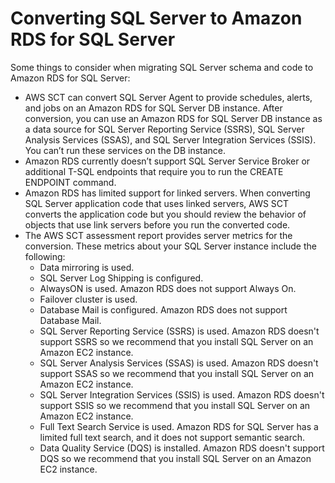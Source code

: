 # Converting SQL Server to Amazon RDS for SQL Server<a name="CHAP_Source.SQLServer.ToRDSSQLServer"></a>

Some things to consider when migrating SQL Server schema and code to Amazon RDS for SQL Server: 
+  AWS SCT can convert SQL Server Agent to provide schedules, alerts, and jobs on an Amazon RDS for SQL Server DB instance\. After conversion, you can use an Amazon RDS for SQL Server DB instance as a data source for SQL Server Reporting Service \(SSRS\), SQL Server Analysis Services \(SSAS\), and SQL Server Integration Services \(SSIS\)\. You can’t run these services on the DB instance\.
+ Amazon RDS currently doesn’t support SQL Server Service Broker or additional T\-SQL endpoints that require you to run the CREATE ENDPOINT command\.
+ Amazon RDS has limited support for linked servers\. When converting SQL Server application code that uses linked servers, AWS SCT converts the application code but you should review the behavior of objects that use link servers before you run the converted code\.
+ The AWS SCT assessment report provides server metrics for the conversion\. These metrics about your SQL Server instance include the following:
  + Data mirroring is used\.
  + SQL Server Log Shipping is configured\.
  + AlwaysON is used\. Amazon RDS does not support Always On\.
  + Failover cluster is used\.
  + Database Mail is configured\. Amazon RDS does not support Database Mail\.
  + SQL Server Reporting Service \(SSRS\) is used\. Amazon RDS doesn't support SSRS so we recommend that you install SQL Server on an Amazon EC2 instance\.
  + SQL Server Analysis Services \(SSAS\) is used\. Amazon RDS doesn't support SSAS so we recommend that you install SQL Server on an Amazon EC2 instance\.
  + SQL Server Integration Services \(SSIS\) is used\. Amazon RDS doesn't support SSIS so we recommend that you install SQL Server on an Amazon EC2 instance\.
  + Full Text Search Service is used\. Amazon RDS for SQL Server has a limited full text search, and it does not support semantic search\.
  + Data Quality Service \(DQS\) is installed\. Amazon RDS doesn't support DQS so we recommend that you install SQL Server on an Amazon EC2 instance\.